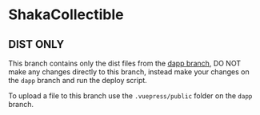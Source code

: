 # ShakaCollectible

## DIST ONLY
This branch contains only the dist files from the [dapp branch](https://github.com/friendsfingers/shaka-collectible/tree/dapp), DO NOT make any changes directly to this branch, instead make your changes on the `dapp` branch and run the deploy script.

To upload a file to this branch use the `.vuepress/public` folder on the `dapp` branch.
